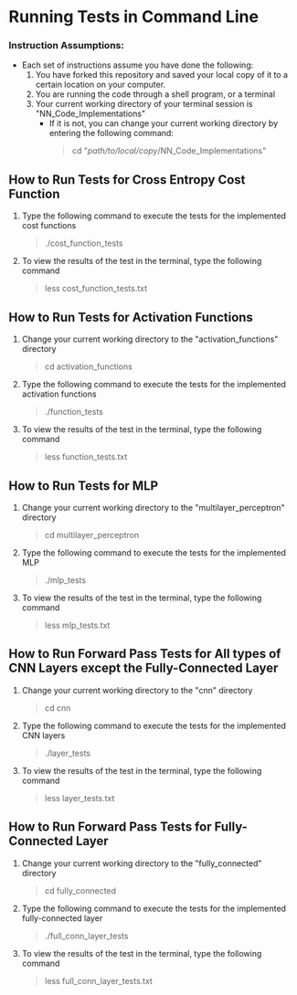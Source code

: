 # Running Tests in Command Line

### Instruction Assumptions: 
 - Each set of instructions assume you have done the following:
    1. You have forked this repository and saved your local copy of it to a certain location on your computer.
    2. You are running the code through a shell program, or a terminal
    3. Your current working directory of your terminal session is "NN_Code_Implementations"
        - If it is not, you can change your current working directory by entering the following command:
            > cd "*path/to/local/copy*/NN_Code_Implementations"


## How to Run Tests for Cross Entropy Cost Function

1. Type the following command to execute the tests for the implemented cost functions
    > ./cost_function_tests

2. To view the results of the test in the terminal, type the following command
    > less cost_function_tests.txt


## How to Run Tests for Activation Functions

1. Change your current working directory to the "activation_functions" directory
    > cd activation_functions

2. Type the following command to execute the tests for the implemented activation functions
    > ./function_tests

3. To view the results of the test in the terminal, type the following command
    > less function_tests.txt


## How to Run Tests for MLP 

1. Change your current working directory to the "multilayer_perceptron" directory
    > cd multilayer_perceptron

2. Type the following command to execute the tests for the implemented MLP
    > ./mlp_tests

3. To view the results of the test in the terminal, type the following command
    > less mlp_tests.txt


## How to Run Forward Pass Tests for All types of CNN Layers except the Fully-Connected Layer

1. Change your current working directory to the "cnn" directory
    > cd cnn

2. Type the following command to execute the tests for the implemented CNN layers
    > ./layer_tests

3. To view the results of the test in the terminal, type the following command
    > less layer_tests.txt


## How to Run Forward Pass Tests for Fully-Connected Layer

1. Change your current working directory to the "fully_connected" directory
    > cd fully_connected

2. Type the following command to execute the tests for the implemented fully-connected layer
    > ./full_conn_layer_tests

3. To view the results of the test in the terminal, type the following command
    > less full_conn_layer_tests.txt